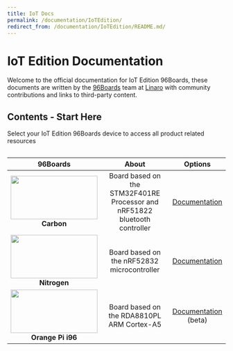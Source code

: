```yaml
---
title: IoT Docs
permalink: /documentation/IoTEdition/
redirect_from: /documentation/IoTEdition/README.md/
---
```

# IoT Edition Documentation

Welcome to the official documentation for IoT Edition 96Boards, these documents are written by the [96Boards](https://www.96boards.org) team at [Linaro](http://www.linaro.org) with community contributions and links to third-party content.

## Contents - Start Here

Select your IoT Edition 96Boards device to access all product related resources

<div style="overflow-x:scroll;" markdown="1">

| 96Boards                                 | About                                                                      | Options                                  |
|:----------------------------------------:|:--------------------------------------------------------------------------:|:----------------------------------------:|
| <img src="https://github.com/sdrobertw/documentation/blob/master/IoTEdition/carbon/additional-docs/images/images-board/carbon-front-sd.png?raw=true" data-canonical-src="https://github.com/sdrobertw/documentation/blob/master/IoTEdition/carbon/additional-docs/images/images-board/carbon-front-sd.png?raw=true" width="200" height="100" /><br> **Carbon** | Board based on the STM32F401RE Processor and <br>nRF51822 bluetooth controller | [Documentation](carbon/)<br> |
| <img src="https://github.com/sdrobertw/documentation/blob/master/IoTEdition/nitrogen/additional-docs/images/images-board/nitrogen-front-sd.png?raw=true" data-canonical-src="https://github.com/sdrobertw/documentation/blob/master/IoTEdition/nitrogen/additional-docs/images/images-board/nitrogen-front-sd.png?raw=true" width="200" height="100" /><br> **Nitrogen** | Board based on the nRF52832 microcontroller | [Documentation](nitrogen/)<br> |
| <img src="" data-canonical-src="" width="200" height="100" /><br> **Orange Pi i96** | Board based on the RDA8810PL ARM Cortex-A5 | [Documentation](orangepi-i96/)<br>(beta) |

</div>
